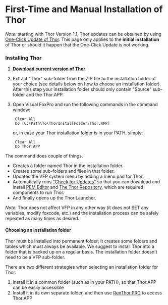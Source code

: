 ﻿First-Time and Manual Installation of Thor
===

*Note:* starting with Thor Version 1.1, Thor updates can be obtained by using [One-Click Update of Thor](Thor_one-click_update.md). This page only applies to the **initial installation** of Thor or should it happen that the One-Click Update is not working.

### Installing Thor

1. [**Download current version of Thor**](https://github.com/VFPX/Thor/archive/master.zip).
2. Extract "Thor" sub-folder from the ZIP file to the installation folder of your choice (see details below on how to choose an installation folder). After this step your installation folder should only contain "Source" sub-folder and the Thor.APP.
3. Open Visual FoxPro and run the following commands in the command window:


        Clear All
        Do [C:\Path\To\ThorInstallFolder\Thor.APP]

    or, in case your Thor installation folder is in your PATH, simply:


        Clear All
        Do Thor.APP

The command does couple of things.

*   Creates a folder named Thor in the installation folder.
*   Creates some sub-folders and files in that folder.
*   Updates the VFP system menu by adding a menu pad for Thor.
*   Automatically runs ["Check for Updates"](Thor_one-click_update.md) so that you can download and install [PEM Editor](https://github.com/VFPX/PEMEditor) and [The Thor Repository](Thor_repository.md), which are required components to run Thor.
*   And finally opens up the Thor Launcher.

*Note:* Thor does not affect VFP in any other way (it does not SET any variables, modify foxcode, etc.) and the installation process can be safely repeated as many times as desired.

#### Choosing an installation folder

Thor must be installed into permanent folder; it creates some folders and tables which must always be available. We suggest to install Thor into a folder that is backed up on a regular basis. The installation folder doesn't need to be a VFP sub-folder. 

There are two different strategies when selecting an installation folder for Thor:

1.  Install it in a common folder (such as in your PATH), so that Thor.APP can be easily accessible
2.  Install it in its own separate folder, and then use [RunThor.PRG](Thor_running.md) to access Thor.APP
